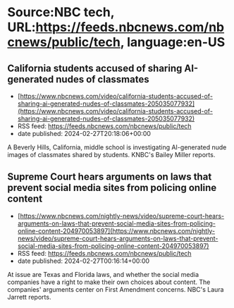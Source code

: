 # Source:NBC tech, URL:https://feeds.nbcnews.com/nbcnews/public/tech, language:en-US

## California students accused of sharing AI-generated nudes of classmates
 - [https://www.nbcnews.com/video/california-students-accused-of-sharing-ai-generated-nudes-of-classmates-205035077932](https://www.nbcnews.com/video/california-students-accused-of-sharing-ai-generated-nudes-of-classmates-205035077932)
 - RSS feed: https://feeds.nbcnews.com/nbcnews/public/tech
 - date published: 2024-02-27T20:18:06+00:00

A Beverly Hills, California, middle school is investigating AI-generated nude images of classmates shared by students. KNBC's Bailey Miller reports.

## Supreme Court hears arguments on laws that prevent social media sites from policing online content
 - [https://www.nbcnews.com/nightly-news/video/supreme-court-hears-arguments-on-laws-that-prevent-social-media-sites-from-policing-online-content-204970053897](https://www.nbcnews.com/nightly-news/video/supreme-court-hears-arguments-on-laws-that-prevent-social-media-sites-from-policing-online-content-204970053897)
 - RSS feed: https://feeds.nbcnews.com/nbcnews/public/tech
 - date published: 2024-02-27T00:16:14+00:00

At issue are Texas and Florida laws, and whether the social media companies have a right to make their own choices about content. The companies' arguments center on First Amendment concerns. NBC's Laura Jarrett reports.

